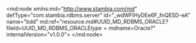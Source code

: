 <?xml version="1.0" encoding="UTF-8"?>
<md:node xmlns:md="http://www.stambia.com/md" defType="com.stambia.rdbms.server" id="_wdWFIHyDEe6F_fnQESD-eA" name="bdd" md:ref="resource.md#UUID_MD_RDBMS_ORACLE?fileId=UUID_MD_RDBMS_ORACLE$type=md$name=Oracle?" internalVersion="v1.0.0">
  <attribute defType="com.stambia.rdbms.server.module" id="_wd9wMHyDEe6F_fnQESD-eA" value="Oracle"/>
  <attribute defType="com.stambia.rdbms.server.user" id="_-y6xoHyFEe6F_fnQESD-eA" value="CSG1_ORA4"/>
  <attribute defType="com.stambia.rdbms.server.driver" id="_-y6xoXyFEe6F_fnQESD-eA" value="oracle.jdbc.OracleDriver"/>
  <attribute defType="com.stambia.rdbms.server.designerAutoCommit" id="_-y6xonyFEe6F_fnQESD-eA" value="true"/>
  <attribute defType="com.stambia.rdbms.server.password" id="_-y6xo3yFEe6F_fnQESD-eA" value="E887CA1CF8D875D88B286A9B0DB0D6F1"/>
  <attribute defType="com.stambia.rdbms.server.url" id="_-y6xpHyFEe6F_fnQESD-eA" value="jdbc:oracle:thin:@//195.83.93.26:1521/SIAD_PDB2"/>
  <node defType="com.stambia.rdbms.schema" id="_Amy08HyEEe6F_fnQESD-eA" name="CSG1_ORA4">
    <attribute defType="com.stambia.rdbms.schema.name" id="_AnCskHyEEe6F_fnQESD-eA" value="CSG1_ORA4"/>
    <attribute defType="com.stambia.rdbms.schema.rejectMask" id="_AnDToHyEEe6F_fnQESD-eA" value="R_[targetName]"/>
    <attribute defType="com.stambia.rdbms.schema.loadMask" id="_AnD6sHyEEe6F_fnQESD-eA" value="L[number]_[targetName]"/>
    <attribute defType="com.stambia.rdbms.schema.integrationMask" id="_AnD6sXyEEe6F_fnQESD-eA" value="I_[targetName]"/>
    <node defType="com.stambia.rdbms.datastore" id="__8g28XyFEe6F_fnQESD-eA" name="SAS_COMPTE">
      <attribute defType="com.stambia.rdbms.datastore.name" id="__8g28nyFEe6F_fnQESD-eA" value="SAS_COMPTE"/>
      <attribute defType="com.stambia.rdbms.datastore.type" id="__8g283yFEe6F_fnQESD-eA" value="TABLE"/>
      <node defType="com.stambia.rdbms.column" id="_ABNJsHyGEe6F_fnQESD-eA" name="CLE_COMPTE" position="1">
        <attribute defType="com.stambia.rdbms.column.name" id="_ABNJsXyGEe6F_fnQESD-eA" value="CLE_COMPTE"/>
        <attribute defType="com.stambia.rdbms.column.nullable" id="_ABNJsnyGEe6F_fnQESD-eA" value="1"/>
        <attribute defType="com.stambia.rdbms.column.charByte" id="_ABNJs3yGEe6F_fnQESD-eA" value="BYTE"/>
        <attribute defType="com.stambia.rdbms.column.type" id="_ABNJtHyGEe6F_fnQESD-eA" value="VARCHAR2"/>
        <attribute defType="com.stambia.rdbms.column.size" id="_ABNJtXyGEe6F_fnQESD-eA" value="45"/>
      </node>
      <node defType="com.stambia.rdbms.column" id="_ABNwwHyGEe6F_fnQESD-eA" name="ACTION" position="2">
        <attribute defType="com.stambia.rdbms.column.name" id="_ABNwwXyGEe6F_fnQESD-eA" value="ACTION"/>
        <attribute defType="com.stambia.rdbms.column.nullable" id="_ABNwwnyGEe6F_fnQESD-eA" value="1"/>
        <attribute defType="com.stambia.rdbms.column.charByte" id="_ABNww3yGEe6F_fnQESD-eA" value="BYTE"/>
        <attribute defType="com.stambia.rdbms.column.type" id="_ABNwxHyGEe6F_fnQESD-eA" value="VARCHAR2"/>
        <attribute defType="com.stambia.rdbms.column.size" id="_ABNwxXyGEe6F_fnQESD-eA" value="1"/>
      </node>
      <node defType="com.stambia.rdbms.column" id="_ABNwxnyGEe6F_fnQESD-eA" name="STATUS" position="3">
        <attribute defType="com.stambia.rdbms.column.name" id="_ABNwx3yGEe6F_fnQESD-eA" value="STATUS"/>
        <attribute defType="com.stambia.rdbms.column.nullable" id="_ABNwyHyGEe6F_fnQESD-eA" value="1"/>
        <attribute defType="com.stambia.rdbms.column.digits" id="_ABNwyXyGEe6F_fnQESD-eA" value="0"/>
        <attribute defType="com.stambia.rdbms.column.charByte" id="_ABNwynyGEe6F_fnQESD-eA" value="BYTE"/>
        <attribute defType="com.stambia.rdbms.column.type" id="_ABNwy3yGEe6F_fnQESD-eA" value="VARCHAR2"/>
        <attribute defType="com.stambia.rdbms.column.size" id="_ABNwzHyGEe6F_fnQESD-eA" value="255"/>
      </node>
      <node defType="com.stambia.rdbms.column" id="_ABOX0HyGEe6F_fnQESD-eA" name="TYPE" position="4">
        <attribute defType="com.stambia.rdbms.column.name" id="_ABOX0XyGEe6F_fnQESD-eA" value="TYPE"/>
        <attribute defType="com.stambia.rdbms.column.nullable" id="_ABOX0nyGEe6F_fnQESD-eA" value="1"/>
        <attribute defType="com.stambia.rdbms.column.digits" id="_ABOX03yGEe6F_fnQESD-eA" value="0"/>
        <attribute defType="com.stambia.rdbms.column.charByte" id="_ABOX1HyGEe6F_fnQESD-eA" value="BYTE"/>
        <attribute defType="com.stambia.rdbms.column.type" id="_ABOX1XyGEe6F_fnQESD-eA" value="VARCHAR2"/>
        <attribute defType="com.stambia.rdbms.column.size" id="_ABOX1nyGEe6F_fnQESD-eA" value="255"/>
      </node>
      <node defType="com.stambia.rdbms.column" id="_ABOX13yGEe6F_fnQESD-eA" name="CABINET" position="5">
        <attribute defType="com.stambia.rdbms.column.name" id="_ABOX2HyGEe6F_fnQESD-eA" value="CABINET"/>
        <attribute defType="com.stambia.rdbms.column.nullable" id="_ABOX2XyGEe6F_fnQESD-eA" value="1"/>
        <attribute defType="com.stambia.rdbms.column.charByte" id="_ABOX2nyGEe6F_fnQESD-eA" value="BYTE"/>
        <attribute defType="com.stambia.rdbms.column.type" id="_ABOX23yGEe6F_fnQESD-eA" value="VARCHAR2"/>
        <attribute defType="com.stambia.rdbms.column.size" id="_ABOX3HyGEe6F_fnQESD-eA" value="255"/>
      </node>
      <node defType="com.stambia.rdbms.column" id="_ABOX3XyGEe6F_fnQESD-eA" name="DATE_CREATION" position="6">
        <attribute defType="com.stambia.rdbms.column.name" id="_ABOX3nyGEe6F_fnQESD-eA" value="DATE_CREATION"/>
        <attribute defType="com.stambia.rdbms.column.nullable" id="_ABOX33yGEe6F_fnQESD-eA" value="1"/>
        <attribute defType="com.stambia.rdbms.column.digits" id="_ABOX4HyGEe6F_fnQESD-eA" value="6"/>
        <attribute defType="com.stambia.rdbms.column.charByte" id="_ABO-4HyGEe6F_fnQESD-eA" value="BYTE"/>
        <attribute defType="com.stambia.rdbms.column.type" id="_ABO-4XyGEe6F_fnQESD-eA" value="TIMESTAMP"/>
        <attribute defType="com.stambia.rdbms.column.size" id="_ABO-4nyGEe6F_fnQESD-eA" value="11"/>
      </node>
      <node defType="com.stambia.rdbms.column" id="_ABO-43yGEe6F_fnQESD-eA" name="ID_SOURCE" position="7">
        <attribute defType="com.stambia.rdbms.column.name" id="_ABO-5HyGEe6F_fnQESD-eA" value="ID_SOURCE"/>
        <attribute defType="com.stambia.rdbms.column.nullable" id="_ABO-5XyGEe6F_fnQESD-eA" value="1"/>
        <attribute defType="com.stambia.rdbms.column.digits" id="_ABO-5nyGEe6F_fnQESD-eA" value="0"/>
        <attribute defType="com.stambia.rdbms.column.charByte" id="_ABO-53yGEe6F_fnQESD-eA" value="BYTE"/>
        <attribute defType="com.stambia.rdbms.column.type" id="_ABO-6HyGEe6F_fnQESD-eA" value="NUMBER"/>
        <attribute defType="com.stambia.rdbms.column.size" id="_ABO-6XyGEe6F_fnQESD-eA" value="3"/>
      </node>
    </node>
    <node defType="com.stambia.rdbms.datastore" id="_AN0CUXyGEe6F_fnQESD-eA" name="SAS_EMAIL">
      <attribute defType="com.stambia.rdbms.datastore.name" id="_AN0CUnyGEe6F_fnQESD-eA" value="SAS_EMAIL"/>
      <attribute defType="com.stambia.rdbms.datastore.type" id="_AN0CU3yGEe6F_fnQESD-eA" value="TABLE"/>
      <node defType="com.stambia.rdbms.column" id="_AS26YHyGEe6F_fnQESD-eA" name="CLE_CLIENT" position="1">
        <attribute defType="com.stambia.rdbms.column.name" id="_AS3hcHyGEe6F_fnQESD-eA" value="CLE_CLIENT"/>
        <attribute defType="com.stambia.rdbms.column.nullable" id="_AS3hcXyGEe6F_fnQESD-eA" value="1"/>
        <attribute defType="com.stambia.rdbms.column.charByte" id="_AS3hcnyGEe6F_fnQESD-eA" value="BYTE"/>
        <attribute defType="com.stambia.rdbms.column.type" id="_AS3hc3yGEe6F_fnQESD-eA" value="VARCHAR2"/>
        <attribute defType="com.stambia.rdbms.column.size" id="_AS3hdHyGEe6F_fnQESD-eA" value="45"/>
      </node>
      <node defType="com.stambia.rdbms.column" id="_AS3hdXyGEe6F_fnQESD-eA" name="ACTION" position="2">
        <attribute defType="com.stambia.rdbms.column.name" id="_AS3hdnyGEe6F_fnQESD-eA" value="ACTION"/>
        <attribute defType="com.stambia.rdbms.column.nullable" id="_AS3hd3yGEe6F_fnQESD-eA" value="1"/>
        <attribute defType="com.stambia.rdbms.column.charByte" id="_AS3heHyGEe6F_fnQESD-eA" value="BYTE"/>
        <attribute defType="com.stambia.rdbms.column.type" id="_AS3heXyGEe6F_fnQESD-eA" value="VARCHAR2"/>
        <attribute defType="com.stambia.rdbms.column.size" id="_AS3henyGEe6F_fnQESD-eA" value="1"/>
      </node>
      <node defType="com.stambia.rdbms.column" id="_AS4IgHyGEe6F_fnQESD-eA" name="EMAIL" position="3">
        <attribute defType="com.stambia.rdbms.column.name" id="_AS4IgXyGEe6F_fnQESD-eA" value="EMAIL"/>
        <attribute defType="com.stambia.rdbms.column.nullable" id="_AS4IgnyGEe6F_fnQESD-eA" value="1"/>
        <attribute defType="com.stambia.rdbms.column.charByte" id="_AS4Ig3yGEe6F_fnQESD-eA" value="BYTE"/>
        <attribute defType="com.stambia.rdbms.column.type" id="_AS4IhHyGEe6F_fnQESD-eA" value="VARCHAR2"/>
        <attribute defType="com.stambia.rdbms.column.size" id="_AS4IhXyGEe6F_fnQESD-eA" value="255"/>
      </node>
      <node defType="com.stambia.rdbms.column" id="_AS4IhnyGEe6F_fnQESD-eA" name="STATUS" position="4">
        <attribute defType="com.stambia.rdbms.column.name" id="_AS4Ih3yGEe6F_fnQESD-eA" value="STATUS"/>
        <attribute defType="com.stambia.rdbms.column.nullable" id="_AS4IiHyGEe6F_fnQESD-eA" value="1"/>
        <attribute defType="com.stambia.rdbms.column.digits" id="_AS4IiXyGEe6F_fnQESD-eA" value="0"/>
        <attribute defType="com.stambia.rdbms.column.charByte" id="_AS4IinyGEe6F_fnQESD-eA" value="BYTE"/>
        <attribute defType="com.stambia.rdbms.column.type" id="_AS4Ii3yGEe6F_fnQESD-eA" value="VARCHAR2"/>
        <attribute defType="com.stambia.rdbms.column.size" id="_AS4IjHyGEe6F_fnQESD-eA" value="255"/>
      </node>
      <node defType="com.stambia.rdbms.column" id="_AS4IjXyGEe6F_fnQESD-eA" name="DATE_CREATION" position="5">
        <attribute defType="com.stambia.rdbms.column.name" id="_AS4IjnyGEe6F_fnQESD-eA" value="DATE_CREATION"/>
        <attribute defType="com.stambia.rdbms.column.nullable" id="_AS4Ij3yGEe6F_fnQESD-eA" value="1"/>
        <attribute defType="com.stambia.rdbms.column.digits" id="_AS4IkHyGEe6F_fnQESD-eA" value="6"/>
        <attribute defType="com.stambia.rdbms.column.charByte" id="_AS4IkXyGEe6F_fnQESD-eA" value="BYTE"/>
        <attribute defType="com.stambia.rdbms.column.type" id="_AS4IknyGEe6F_fnQESD-eA" value="TIMESTAMP"/>
        <attribute defType="com.stambia.rdbms.column.size" id="_AS4Ik3yGEe6F_fnQESD-eA" value="11"/>
      </node>
      <node defType="com.stambia.rdbms.column" id="_AS4vkHyGEe6F_fnQESD-eA" name="ID_SOURCE" position="6">
        <attribute defType="com.stambia.rdbms.column.name" id="_AS4vkXyGEe6F_fnQESD-eA" value="ID_SOURCE"/>
        <attribute defType="com.stambia.rdbms.column.nullable" id="_AS4vknyGEe6F_fnQESD-eA" value="1"/>
        <attribute defType="com.stambia.rdbms.column.digits" id="_AS4vk3yGEe6F_fnQESD-eA" value="0"/>
        <attribute defType="com.stambia.rdbms.column.charByte" id="_AS4vlHyGEe6F_fnQESD-eA" value="BYTE"/>
        <attribute defType="com.stambia.rdbms.column.type" id="_AS4vlXyGEe6F_fnQESD-eA" value="NUMBER"/>
        <attribute defType="com.stambia.rdbms.column.size" id="_AS4vlnyGEe6F_fnQESD-eA" value="3"/>
      </node>
    </node>
    <node defType="com.stambia.rdbms.datastore" id="__1qBAXyFEe6F_fnQESD-eA" name="SAS_CLIENT">
      <attribute defType="com.stambia.rdbms.datastore.name" id="__1qBAnyFEe6F_fnQESD-eA" value="SAS_CLIENT"/>
      <attribute defType="com.stambia.rdbms.datastore.type" id="__1qoEHyFEe6F_fnQESD-eA" value="TABLE"/>
      <node defType="com.stambia.rdbms.column" id="__7m4AHyFEe6F_fnQESD-eA" name="CLE_CLIENT" position="1">
        <attribute defType="com.stambia.rdbms.column.name" id="__7m4AXyFEe6F_fnQESD-eA" value="CLE_CLIENT"/>
        <attribute defType="com.stambia.rdbms.column.nullable" id="__7m4AnyFEe6F_fnQESD-eA" value="1"/>
        <attribute defType="com.stambia.rdbms.column.charByte" id="__7m4A3yFEe6F_fnQESD-eA" value="BYTE"/>
        <attribute defType="com.stambia.rdbms.column.type" id="__7m4BHyFEe6F_fnQESD-eA" value="VARCHAR2"/>
        <attribute defType="com.stambia.rdbms.column.size" id="__7m4BXyFEe6F_fnQESD-eA" value="45"/>
      </node>
      <node defType="com.stambia.rdbms.column" id="__7nfEHyFEe6F_fnQESD-eA" name="CLE_COMPTE" position="2">
        <attribute defType="com.stambia.rdbms.column.name" id="__7nfEXyFEe6F_fnQESD-eA" value="CLE_COMPTE"/>
        <attribute defType="com.stambia.rdbms.column.nullable" id="__7nfEnyFEe6F_fnQESD-eA" value="1"/>
        <attribute defType="com.stambia.rdbms.column.charByte" id="__7nfE3yFEe6F_fnQESD-eA" value="BYTE"/>
        <attribute defType="com.stambia.rdbms.column.type" id="__7nfFHyFEe6F_fnQESD-eA" value="VARCHAR2"/>
        <attribute defType="com.stambia.rdbms.column.size" id="__7nfFXyFEe6F_fnQESD-eA" value="45"/>
      </node>
      <node defType="com.stambia.rdbms.column" id="__7nfFnyFEe6F_fnQESD-eA" name="STATUS" position="3">
        <attribute defType="com.stambia.rdbms.column.name" id="__7nfF3yFEe6F_fnQESD-eA" value="STATUS"/>
        <attribute defType="com.stambia.rdbms.column.nullable" id="__7nfGHyFEe6F_fnQESD-eA" value="1"/>
        <attribute defType="com.stambia.rdbms.column.digits" id="__7nfGXyFEe6F_fnQESD-eA" value="0"/>
        <attribute defType="com.stambia.rdbms.column.charByte" id="__7nfGnyFEe6F_fnQESD-eA" value="BYTE"/>
        <attribute defType="com.stambia.rdbms.column.type" id="__7nfG3yFEe6F_fnQESD-eA" value="VARCHAR2"/>
        <attribute defType="com.stambia.rdbms.column.size" id="__7nfHHyFEe6F_fnQESD-eA" value="255"/>
      </node>
      <node defType="com.stambia.rdbms.column" id="__7oGIHyFEe6F_fnQESD-eA" name="TYPE" position="4">
        <attribute defType="com.stambia.rdbms.column.name" id="__7oGIXyFEe6F_fnQESD-eA" value="TYPE"/>
        <attribute defType="com.stambia.rdbms.column.nullable" id="__7oGInyFEe6F_fnQESD-eA" value="1"/>
        <attribute defType="com.stambia.rdbms.column.digits" id="__7oGI3yFEe6F_fnQESD-eA" value="0"/>
        <attribute defType="com.stambia.rdbms.column.charByte" id="__7oGJHyFEe6F_fnQESD-eA" value="BYTE"/>
        <attribute defType="com.stambia.rdbms.column.type" id="__7oGJXyFEe6F_fnQESD-eA" value="VARCHAR2"/>
        <attribute defType="com.stambia.rdbms.column.size" id="__7oGJnyFEe6F_fnQESD-eA" value="255"/>
      </node>
      <node defType="com.stambia.rdbms.column" id="__7oGJ3yFEe6F_fnQESD-eA" name="CIVILITE" position="5">
        <attribute defType="com.stambia.rdbms.column.name" id="__7oGKHyFEe6F_fnQESD-eA" value="CIVILITE"/>
        <attribute defType="com.stambia.rdbms.column.nullable" id="__7oGKXyFEe6F_fnQESD-eA" value="1"/>
        <attribute defType="com.stambia.rdbms.column.digits" id="__7oGKnyFEe6F_fnQESD-eA" value="0"/>
        <attribute defType="com.stambia.rdbms.column.charByte" id="__7oGK3yFEe6F_fnQESD-eA" value="BYTE"/>
        <attribute defType="com.stambia.rdbms.column.type" id="__7oGLHyFEe6F_fnQESD-eA" value="VARCHAR2"/>
        <attribute defType="com.stambia.rdbms.column.size" id="__7oGLXyFEe6F_fnQESD-eA" value="255"/>
      </node>
      <node defType="com.stambia.rdbms.column" id="__7oGLnyFEe6F_fnQESD-eA" name="PRENOM" position="6">
        <attribute defType="com.stambia.rdbms.column.name" id="__7oGL3yFEe6F_fnQESD-eA" value="PRENOM"/>
        <attribute defType="com.stambia.rdbms.column.nullable" id="__7oGMHyFEe6F_fnQESD-eA" value="1"/>
        <attribute defType="com.stambia.rdbms.column.charByte" id="__7oGMXyFEe6F_fnQESD-eA" value="BYTE"/>
        <attribute defType="com.stambia.rdbms.column.type" id="__7oGMnyFEe6F_fnQESD-eA" value="VARCHAR2"/>
        <attribute defType="com.stambia.rdbms.column.size" id="__7oGM3yFEe6F_fnQESD-eA" value="255"/>
      </node>
      <node defType="com.stambia.rdbms.column" id="__7otMHyFEe6F_fnQESD-eA" name="NOM" position="7">
        <attribute defType="com.stambia.rdbms.column.name" id="__7otMXyFEe6F_fnQESD-eA" value="NOM"/>
        <attribute defType="com.stambia.rdbms.column.nullable" id="__7otMnyFEe6F_fnQESD-eA" value="1"/>
        <attribute defType="com.stambia.rdbms.column.charByte" id="__7otM3yFEe6F_fnQESD-eA" value="BYTE"/>
        <attribute defType="com.stambia.rdbms.column.type" id="__7otNHyFEe6F_fnQESD-eA" value="VARCHAR2"/>
        <attribute defType="com.stambia.rdbms.column.size" id="__7otNXyFEe6F_fnQESD-eA" value="255"/>
      </node>
      <node defType="com.stambia.rdbms.column" id="__7otNnyFEe6F_fnQESD-eA" name="DATE_ANNIVERSAIRE" position="8">
        <attribute defType="com.stambia.rdbms.column.name" id="__7otN3yFEe6F_fnQESD-eA" value="DATE_ANNIVERSAIRE"/>
        <attribute defType="com.stambia.rdbms.column.nullable" id="__7otOHyFEe6F_fnQESD-eA" value="1"/>
        <attribute defType="com.stambia.rdbms.column.charByte" id="__7otOXyFEe6F_fnQESD-eA" value="BYTE"/>
        <attribute defType="com.stambia.rdbms.column.type" id="__7otOnyFEe6F_fnQESD-eA" value="DATE"/>
        <attribute defType="com.stambia.rdbms.column.size" id="__7otO3yFEe6F_fnQESD-eA" value="7"/>
      </node>
      <node defType="com.stambia.rdbms.column" id="__7pUQHyFEe6F_fnQESD-eA" name="SEXE" position="9">
        <attribute defType="com.stambia.rdbms.column.name" id="__7pUQXyFEe6F_fnQESD-eA" value="SEXE"/>
        <attribute defType="com.stambia.rdbms.column.nullable" id="__7pUQnyFEe6F_fnQESD-eA" value="1"/>
        <attribute defType="com.stambia.rdbms.column.digits" id="__7pUQ3yFEe6F_fnQESD-eA" value="0"/>
        <attribute defType="com.stambia.rdbms.column.charByte" id="__7pURHyFEe6F_fnQESD-eA" value="BYTE"/>
        <attribute defType="com.stambia.rdbms.column.type" id="__7pURXyFEe6F_fnQESD-eA" value="VARCHAR2"/>
        <attribute defType="com.stambia.rdbms.column.size" id="__7pURnyFEe6F_fnQESD-eA" value="255"/>
      </node>
      <node defType="com.stambia.rdbms.column" id="__7pUR3yFEe6F_fnQESD-eA" name="MUTUELLE" position="10">
        <attribute defType="com.stambia.rdbms.column.name" id="__7pUSHyFEe6F_fnQESD-eA" value="MUTUELLE"/>
        <attribute defType="com.stambia.rdbms.column.nullable" id="__7pUSXyFEe6F_fnQESD-eA" value="1"/>
        <attribute defType="com.stambia.rdbms.column.digits" id="__7pUSnyFEe6F_fnQESD-eA" value="0"/>
        <attribute defType="com.stambia.rdbms.column.charByte" id="__7pUS3yFEe6F_fnQESD-eA" value="BYTE"/>
        <attribute defType="com.stambia.rdbms.column.type" id="__7pUTHyFEe6F_fnQESD-eA" value="VARCHAR2"/>
        <attribute defType="com.stambia.rdbms.column.size" id="__7pUTXyFEe6F_fnQESD-eA" value="255"/>
      </node>
      <node defType="com.stambia.rdbms.column" id="__7pUTnyFEe6F_fnQESD-eA" name="DATE_CREATION" position="11">
        <attribute defType="com.stambia.rdbms.column.name" id="__7pUT3yFEe6F_fnQESD-eA" value="DATE_CREATION"/>
        <attribute defType="com.stambia.rdbms.column.nullable" id="__7pUUHyFEe6F_fnQESD-eA" value="1"/>
        <attribute defType="com.stambia.rdbms.column.digits" id="__7pUUXyFEe6F_fnQESD-eA" value="6"/>
        <attribute defType="com.stambia.rdbms.column.charByte" id="__7pUUnyFEe6F_fnQESD-eA" value="BYTE"/>
        <attribute defType="com.stambia.rdbms.column.type" id="__7pUU3yFEe6F_fnQESD-eA" value="TIMESTAMP"/>
        <attribute defType="com.stambia.rdbms.column.size" id="__7pUVHyFEe6F_fnQESD-eA" value="11"/>
      </node>
      <node defType="com.stambia.rdbms.column" id="__7p7UHyFEe6F_fnQESD-eA" name="ID_SOURCE" position="12">
        <attribute defType="com.stambia.rdbms.column.name" id="__7p7UXyFEe6F_fnQESD-eA" value="ID_SOURCE"/>
        <attribute defType="com.stambia.rdbms.column.nullable" id="__7p7UnyFEe6F_fnQESD-eA" value="1"/>
        <attribute defType="com.stambia.rdbms.column.digits" id="__7p7U3yFEe6F_fnQESD-eA" value="0"/>
        <attribute defType="com.stambia.rdbms.column.charByte" id="__7p7VHyFEe6F_fnQESD-eA" value="BYTE"/>
        <attribute defType="com.stambia.rdbms.column.type" id="__7p7VXyFEe6F_fnQESD-eA" value="NUMBER"/>
        <attribute defType="com.stambia.rdbms.column.size" id="__7p7VnyFEe6F_fnQESD-eA" value="3"/>
      </node>
    </node>
    <node defType="com.stambia.rdbms.datastore" id="_AHAPsXyGEe6F_fnQESD-eA" name="SAS_ADRESSE">
      <attribute defType="com.stambia.rdbms.datastore.name" id="_AHA2wHyGEe6F_fnQESD-eA" value="SAS_ADRESSE"/>
      <attribute defType="com.stambia.rdbms.datastore.type" id="_AHA2wXyGEe6F_fnQESD-eA" value="TABLE"/>
      <node defType="com.stambia.rdbms.column" id="_ANTE8HyGEe6F_fnQESD-eA" name="CLE_CLIENT" position="1">
        <attribute defType="com.stambia.rdbms.column.name" id="_ANTE8XyGEe6F_fnQESD-eA" value="CLE_CLIENT"/>
        <attribute defType="com.stambia.rdbms.column.nullable" id="_ANTE8nyGEe6F_fnQESD-eA" value="1"/>
        <attribute defType="com.stambia.rdbms.column.charByte" id="_ANTE83yGEe6F_fnQESD-eA" value="BYTE"/>
        <attribute defType="com.stambia.rdbms.column.type" id="_ANTE9HyGEe6F_fnQESD-eA" value="VARCHAR2"/>
        <attribute defType="com.stambia.rdbms.column.size" id="_ANTE9XyGEe6F_fnQESD-eA" value="45"/>
      </node>
      <node defType="com.stambia.rdbms.column" id="_ANTsAHyGEe6F_fnQESD-eA" name="ACTION" position="2">
        <attribute defType="com.stambia.rdbms.column.name" id="_ANTsAXyGEe6F_fnQESD-eA" value="ACTION"/>
        <attribute defType="com.stambia.rdbms.column.nullable" id="_ANTsAnyGEe6F_fnQESD-eA" value="1"/>
        <attribute defType="com.stambia.rdbms.column.charByte" id="_ANTsA3yGEe6F_fnQESD-eA" value="BYTE"/>
        <attribute defType="com.stambia.rdbms.column.type" id="_ANTsBHyGEe6F_fnQESD-eA" value="VARCHAR2"/>
        <attribute defType="com.stambia.rdbms.column.size" id="_ANTsBXyGEe6F_fnQESD-eA" value="1"/>
      </node>
      <node defType="com.stambia.rdbms.column" id="_ANUTEHyGEe6F_fnQESD-eA" name="STATUS" position="3">
        <attribute defType="com.stambia.rdbms.column.name" id="_ANUTEXyGEe6F_fnQESD-eA" value="STATUS"/>
        <attribute defType="com.stambia.rdbms.column.nullable" id="_ANUTEnyGEe6F_fnQESD-eA" value="1"/>
        <attribute defType="com.stambia.rdbms.column.digits" id="_ANUTE3yGEe6F_fnQESD-eA" value="0"/>
        <attribute defType="com.stambia.rdbms.column.charByte" id="_ANUTFHyGEe6F_fnQESD-eA" value="BYTE"/>
        <attribute defType="com.stambia.rdbms.column.type" id="_ANU6IHyGEe6F_fnQESD-eA" value="VARCHAR2"/>
        <attribute defType="com.stambia.rdbms.column.size" id="_ANU6IXyGEe6F_fnQESD-eA" value="255"/>
      </node>
      <node defType="com.stambia.rdbms.column" id="_ANU6InyGEe6F_fnQESD-eA" name="LIGNE_1" position="4">
        <attribute defType="com.stambia.rdbms.column.name" id="_ANU6I3yGEe6F_fnQESD-eA" value="LIGNE_1"/>
        <attribute defType="com.stambia.rdbms.column.nullable" id="_ANU6JHyGEe6F_fnQESD-eA" value="1"/>
        <attribute defType="com.stambia.rdbms.column.charByte" id="_ANU6JXyGEe6F_fnQESD-eA" value="BYTE"/>
        <attribute defType="com.stambia.rdbms.column.type" id="_ANU6JnyGEe6F_fnQESD-eA" value="VARCHAR2"/>
        <attribute defType="com.stambia.rdbms.column.size" id="_ANU6J3yGEe6F_fnQESD-eA" value="255"/>
      </node>
      <node defType="com.stambia.rdbms.column" id="_ANWIQHyGEe6F_fnQESD-eA" name="LIGNE_2" position="5">
        <attribute defType="com.stambia.rdbms.column.name" id="_ANWIQXyGEe6F_fnQESD-eA" value="LIGNE_2"/>
        <attribute defType="com.stambia.rdbms.column.nullable" id="_ANWIQnyGEe6F_fnQESD-eA" value="1"/>
        <attribute defType="com.stambia.rdbms.column.charByte" id="_ANWIQ3yGEe6F_fnQESD-eA" value="BYTE"/>
        <attribute defType="com.stambia.rdbms.column.type" id="_ANWIRHyGEe6F_fnQESD-eA" value="VARCHAR2"/>
        <attribute defType="com.stambia.rdbms.column.size" id="_ANWIRXyGEe6F_fnQESD-eA" value="255"/>
      </node>
      <node defType="com.stambia.rdbms.column" id="_ANWIRnyGEe6F_fnQESD-eA" name="LIGNE_3" position="6">
        <attribute defType="com.stambia.rdbms.column.name" id="_ANWIR3yGEe6F_fnQESD-eA" value="LIGNE_3"/>
        <attribute defType="com.stambia.rdbms.column.nullable" id="_ANWISHyGEe6F_fnQESD-eA" value="1"/>
        <attribute defType="com.stambia.rdbms.column.charByte" id="_ANWISXyGEe6F_fnQESD-eA" value="BYTE"/>
        <attribute defType="com.stambia.rdbms.column.type" id="_ANWISnyGEe6F_fnQESD-eA" value="VARCHAR2"/>
        <attribute defType="com.stambia.rdbms.column.size" id="_ANWIS3yGEe6F_fnQESD-eA" value="255"/>
      </node>
      <node defType="com.stambia.rdbms.column" id="_ANWvUHyGEe6F_fnQESD-eA" name="LIGNE_4" position="7">
        <attribute defType="com.stambia.rdbms.column.name" id="_ANWvUXyGEe6F_fnQESD-eA" value="LIGNE_4"/>
        <attribute defType="com.stambia.rdbms.column.nullable" id="_ANWvUnyGEe6F_fnQESD-eA" value="1"/>
        <attribute defType="com.stambia.rdbms.column.charByte" id="_ANWvU3yGEe6F_fnQESD-eA" value="BYTE"/>
        <attribute defType="com.stambia.rdbms.column.type" id="_ANWvVHyGEe6F_fnQESD-eA" value="VARCHAR2"/>
        <attribute defType="com.stambia.rdbms.column.size" id="_ANWvVXyGEe6F_fnQESD-eA" value="255"/>
      </node>
      <node defType="com.stambia.rdbms.column" id="_ANWvVnyGEe6F_fnQESD-eA" name="LIGNE_5" position="8">
        <attribute defType="com.stambia.rdbms.column.name" id="_ANXWYHyGEe6F_fnQESD-eA" value="LIGNE_5"/>
        <attribute defType="com.stambia.rdbms.column.nullable" id="_ANXWYXyGEe6F_fnQESD-eA" value="1"/>
        <attribute defType="com.stambia.rdbms.column.charByte" id="_ANXWYnyGEe6F_fnQESD-eA" value="BYTE"/>
        <attribute defType="com.stambia.rdbms.column.type" id="_ANXWY3yGEe6F_fnQESD-eA" value="VARCHAR2"/>
        <attribute defType="com.stambia.rdbms.column.size" id="_ANXWZHyGEe6F_fnQESD-eA" value="255"/>
      </node>
      <node defType="com.stambia.rdbms.column" id="_ANXWZXyGEe6F_fnQESD-eA" name="VILLE" position="9">
        <attribute defType="com.stambia.rdbms.column.name" id="_ANXWZnyGEe6F_fnQESD-eA" value="VILLE"/>
        <attribute defType="com.stambia.rdbms.column.nullable" id="_ANXWZ3yGEe6F_fnQESD-eA" value="1"/>
        <attribute defType="com.stambia.rdbms.column.charByte" id="_ANXWaHyGEe6F_fnQESD-eA" value="BYTE"/>
        <attribute defType="com.stambia.rdbms.column.type" id="_ANXWaXyGEe6F_fnQESD-eA" value="VARCHAR2"/>
        <attribute defType="com.stambia.rdbms.column.size" id="_ANXWanyGEe6F_fnQESD-eA" value="50"/>
      </node>
      <node defType="com.stambia.rdbms.column" id="_ANXWa3yGEe6F_fnQESD-eA" name="CODE_POSTAL" position="10">
        <attribute defType="com.stambia.rdbms.column.name" id="_ANXWbHyGEe6F_fnQESD-eA" value="CODE_POSTAL"/>
        <attribute defType="com.stambia.rdbms.column.nullable" id="_ANXWbXyGEe6F_fnQESD-eA" value="1"/>
        <attribute defType="com.stambia.rdbms.column.charByte" id="_ANX9cHyGEe6F_fnQESD-eA" value="BYTE"/>
        <attribute defType="com.stambia.rdbms.column.type" id="_ANX9cXyGEe6F_fnQESD-eA" value="VARCHAR2"/>
        <attribute defType="com.stambia.rdbms.column.size" id="_ANX9cnyGEe6F_fnQESD-eA" value="10"/>
      </node>
      <node defType="com.stambia.rdbms.column" id="_ANX9c3yGEe6F_fnQESD-eA" name="PAYS" position="11">
        <attribute defType="com.stambia.rdbms.column.name" id="_ANX9dHyGEe6F_fnQESD-eA" value="PAYS"/>
        <attribute defType="com.stambia.rdbms.column.nullable" id="_ANX9dXyGEe6F_fnQESD-eA" value="1"/>
        <attribute defType="com.stambia.rdbms.column.digits" id="_ANX9dnyGEe6F_fnQESD-eA" value="0"/>
        <attribute defType="com.stambia.rdbms.column.charByte" id="_ANX9d3yGEe6F_fnQESD-eA" value="BYTE"/>
        <attribute defType="com.stambia.rdbms.column.type" id="_ANX9eHyGEe6F_fnQESD-eA" value="VARCHAR2"/>
        <attribute defType="com.stambia.rdbms.column.size" id="_ANX9eXyGEe6F_fnQESD-eA" value="255"/>
      </node>
      <node defType="com.stambia.rdbms.column" id="_ANYkgHyGEe6F_fnQESD-eA" name="QUALITE" position="12">
        <attribute defType="com.stambia.rdbms.column.name" id="_ANYkgXyGEe6F_fnQESD-eA" value="QUALITE"/>
        <attribute defType="com.stambia.rdbms.column.nullable" id="_ANYkgnyGEe6F_fnQESD-eA" value="1"/>
        <attribute defType="com.stambia.rdbms.column.digits" id="_ANYkg3yGEe6F_fnQESD-eA" value="0"/>
        <attribute defType="com.stambia.rdbms.column.charByte" id="_ANYkhHyGEe6F_fnQESD-eA" value="BYTE"/>
        <attribute defType="com.stambia.rdbms.column.type" id="_ANYkhXyGEe6F_fnQESD-eA" value="VARCHAR2"/>
        <attribute defType="com.stambia.rdbms.column.size" id="_ANYkhnyGEe6F_fnQESD-eA" value="255"/>
      </node>
      <node defType="com.stambia.rdbms.column" id="_ANYkh3yGEe6F_fnQESD-eA" name="DATE_CREATION" position="13">
        <attribute defType="com.stambia.rdbms.column.name" id="_ANYkiHyGEe6F_fnQESD-eA" value="DATE_CREATION"/>
        <attribute defType="com.stambia.rdbms.column.nullable" id="_ANYkiXyGEe6F_fnQESD-eA" value="1"/>
        <attribute defType="com.stambia.rdbms.column.digits" id="_ANYkinyGEe6F_fnQESD-eA" value="6"/>
        <attribute defType="com.stambia.rdbms.column.charByte" id="_ANYki3yGEe6F_fnQESD-eA" value="BYTE"/>
        <attribute defType="com.stambia.rdbms.column.type" id="_ANYkjHyGEe6F_fnQESD-eA" value="TIMESTAMP"/>
        <attribute defType="com.stambia.rdbms.column.size" id="_ANYkjXyGEe6F_fnQESD-eA" value="11"/>
      </node>
      <node defType="com.stambia.rdbms.column" id="_ANZLkHyGEe6F_fnQESD-eA" name="ID_SOURCE" position="14">
        <attribute defType="com.stambia.rdbms.column.name" id="_ANZLkXyGEe6F_fnQESD-eA" value="ID_SOURCE"/>
        <attribute defType="com.stambia.rdbms.column.nullable" id="_ANZLknyGEe6F_fnQESD-eA" value="1"/>
        <attribute defType="com.stambia.rdbms.column.digits" id="_ANZLk3yGEe6F_fnQESD-eA" value="0"/>
        <attribute defType="com.stambia.rdbms.column.charByte" id="_ANZLlHyGEe6F_fnQESD-eA" value="BYTE"/>
        <attribute defType="com.stambia.rdbms.column.type" id="_ANZLlXyGEe6F_fnQESD-eA" value="NUMBER"/>
        <attribute defType="com.stambia.rdbms.column.size" id="_ANZLlnyGEe6F_fnQESD-eA" value="3"/>
      </node>
    </node>
    <node defType="com.stambia.rdbms.datastore" id="_ABpOkXyGEe6F_fnQESD-eA" name="SAS_TELEPHONE">
      <attribute defType="com.stambia.rdbms.datastore.name" id="_ABpOknyGEe6F_fnQESD-eA" value="SAS_TELEPHONE"/>
      <attribute defType="com.stambia.rdbms.datastore.type" id="_ABpOk3yGEe6F_fnQESD-eA" value="TABLE"/>
      <node defType="com.stambia.rdbms.column" id="_AGkK0HyGEe6F_fnQESD-eA" name="CLE_CLIENT" position="1">
        <attribute defType="com.stambia.rdbms.column.name" id="_AGkK0XyGEe6F_fnQESD-eA" value="CLE_CLIENT"/>
        <attribute defType="com.stambia.rdbms.column.nullable" id="_AGkK0nyGEe6F_fnQESD-eA" value="1"/>
        <attribute defType="com.stambia.rdbms.column.charByte" id="_AGkK03yGEe6F_fnQESD-eA" value="BYTE"/>
        <attribute defType="com.stambia.rdbms.column.type" id="_AGkK1HyGEe6F_fnQESD-eA" value="VARCHAR2"/>
        <attribute defType="com.stambia.rdbms.column.size" id="_AGkK1XyGEe6F_fnQESD-eA" value="45"/>
      </node>
      <node defType="com.stambia.rdbms.column" id="_AGkx4HyGEe6F_fnQESD-eA" name="ACTION" position="2">
        <attribute defType="com.stambia.rdbms.column.name" id="_AGkx4XyGEe6F_fnQESD-eA" value="ACTION"/>
        <attribute defType="com.stambia.rdbms.column.nullable" id="_AGkx4nyGEe6F_fnQESD-eA" value="1"/>
        <attribute defType="com.stambia.rdbms.column.charByte" id="_AGkx43yGEe6F_fnQESD-eA" value="BYTE"/>
        <attribute defType="com.stambia.rdbms.column.type" id="_AGkx5HyGEe6F_fnQESD-eA" value="VARCHAR2"/>
        <attribute defType="com.stambia.rdbms.column.size" id="_AGkx5XyGEe6F_fnQESD-eA" value="1"/>
      </node>
      <node defType="com.stambia.rdbms.column" id="_AGkx5nyGEe6F_fnQESD-eA" name="PHONE" position="3">
        <attribute defType="com.stambia.rdbms.column.name" id="_AGkx53yGEe6F_fnQESD-eA" value="PHONE"/>
        <attribute defType="com.stambia.rdbms.column.nullable" id="_AGkx6HyGEe6F_fnQESD-eA" value="1"/>
        <attribute defType="com.stambia.rdbms.column.charByte" id="_AGlY8HyGEe6F_fnQESD-eA" value="BYTE"/>
        <attribute defType="com.stambia.rdbms.column.type" id="_AGlY8XyGEe6F_fnQESD-eA" value="VARCHAR2"/>
        <attribute defType="com.stambia.rdbms.column.size" id="_AGlY8nyGEe6F_fnQESD-eA" value="45"/>
      </node>
      <node defType="com.stambia.rdbms.column" id="_AGlY83yGEe6F_fnQESD-eA" name="STATUS" position="4">
        <attribute defType="com.stambia.rdbms.column.name" id="_AGlY9HyGEe6F_fnQESD-eA" value="STATUS"/>
        <attribute defType="com.stambia.rdbms.column.nullable" id="_AGlY9XyGEe6F_fnQESD-eA" value="1"/>
        <attribute defType="com.stambia.rdbms.column.digits" id="_AGlY9nyGEe6F_fnQESD-eA" value="0"/>
        <attribute defType="com.stambia.rdbms.column.charByte" id="_AGlY93yGEe6F_fnQESD-eA" value="BYTE"/>
        <attribute defType="com.stambia.rdbms.column.type" id="_AGlY-HyGEe6F_fnQESD-eA" value="VARCHAR2"/>
        <attribute defType="com.stambia.rdbms.column.size" id="_AGlY-XyGEe6F_fnQESD-eA" value="255"/>
      </node>
      <node defType="com.stambia.rdbms.column" id="_AGlY-nyGEe6F_fnQESD-eA" name="FAVORI" position="5">
        <attribute defType="com.stambia.rdbms.column.name" id="_AGlY-3yGEe6F_fnQESD-eA" value="FAVORI"/>
        <attribute defType="com.stambia.rdbms.column.nullable" id="_AGlY_HyGEe6F_fnQESD-eA" value="1"/>
        <attribute defType="com.stambia.rdbms.column.digits" id="_AGlY_XyGEe6F_fnQESD-eA" value="0"/>
        <attribute defType="com.stambia.rdbms.column.charByte" id="_AGlY_nyGEe6F_fnQESD-eA" value="BYTE"/>
        <attribute defType="com.stambia.rdbms.column.type" id="_AGlY_3yGEe6F_fnQESD-eA" value="VARCHAR2"/>
        <attribute defType="com.stambia.rdbms.column.size" id="_AGlZAHyGEe6F_fnQESD-eA" value="255"/>
      </node>
      <node defType="com.stambia.rdbms.column" id="_AGmAAHyGEe6F_fnQESD-eA" name="TYPE" position="6">
        <attribute defType="com.stambia.rdbms.column.name" id="_AGmAAXyGEe6F_fnQESD-eA" value="TYPE"/>
        <attribute defType="com.stambia.rdbms.column.nullable" id="_AGmAAnyGEe6F_fnQESD-eA" value="1"/>
        <attribute defType="com.stambia.rdbms.column.digits" id="_AGmAA3yGEe6F_fnQESD-eA" value="0"/>
        <attribute defType="com.stambia.rdbms.column.charByte" id="_AGmABHyGEe6F_fnQESD-eA" value="BYTE"/>
        <attribute defType="com.stambia.rdbms.column.type" id="_AGmABXyGEe6F_fnQESD-eA" value="VARCHAR2"/>
        <attribute defType="com.stambia.rdbms.column.size" id="_AGmABnyGEe6F_fnQESD-eA" value="255"/>
      </node>
      <node defType="com.stambia.rdbms.column" id="_AGmAB3yGEe6F_fnQESD-eA" name="DATE_CREATION" position="7">
        <attribute defType="com.stambia.rdbms.column.name" id="_AGmnEHyGEe6F_fnQESD-eA" value="DATE_CREATION"/>
        <attribute defType="com.stambia.rdbms.column.nullable" id="_AGmnEXyGEe6F_fnQESD-eA" value="1"/>
        <attribute defType="com.stambia.rdbms.column.digits" id="_AGmnEnyGEe6F_fnQESD-eA" value="6"/>
        <attribute defType="com.stambia.rdbms.column.charByte" id="_AGmnE3yGEe6F_fnQESD-eA" value="BYTE"/>
        <attribute defType="com.stambia.rdbms.column.type" id="_AGmnFHyGEe6F_fnQESD-eA" value="TIMESTAMP"/>
        <attribute defType="com.stambia.rdbms.column.size" id="_AGmnFXyGEe6F_fnQESD-eA" value="11"/>
      </node>
      <node defType="com.stambia.rdbms.column" id="_AGmnFnyGEe6F_fnQESD-eA" name="ID_SOURCE" position="8">
        <attribute defType="com.stambia.rdbms.column.name" id="_AGmnF3yGEe6F_fnQESD-eA" value="ID_SOURCE"/>
        <attribute defType="com.stambia.rdbms.column.nullable" id="_AGmnGHyGEe6F_fnQESD-eA" value="1"/>
        <attribute defType="com.stambia.rdbms.column.digits" id="_AGmnGXyGEe6F_fnQESD-eA" value="0"/>
        <attribute defType="com.stambia.rdbms.column.charByte" id="_AGmnGnyGEe6F_fnQESD-eA" value="BYTE"/>
        <attribute defType="com.stambia.rdbms.column.type" id="_AGmnG3yGEe6F_fnQESD-eA" value="NUMBER"/>
        <attribute defType="com.stambia.rdbms.column.size" id="_AGmnHHyGEe6F_fnQESD-eA" value="3"/>
      </node>
    </node>
    <node defType="com.stambia.rdbms.datastore" id="_PBAUUH1LEe6F_fnQESD-eA" name="STAGE">
      <attribute defType="com.stambia.rdbms.datastore.name" id="_PBAUUX1LEe6F_fnQESD-eA" value="STAGE"/>
      <attribute defType="com.stambia.rdbms.datastore.type" id="_PBAUUn1LEe6F_fnQESD-eA" value="TABLE"/>
      <node defType="com.stambia.rdbms.column" id="_P9ApkH1LEe6F_fnQESD-eA" name="L7_F1" position="1">
        <attribute defType="com.stambia.rdbms.column.name" id="_P9ApkX1LEe6F_fnQESD-eA" value="L7_F1"/>
        <attribute defType="com.stambia.rdbms.column.nullable" id="_P9Apkn1LEe6F_fnQESD-eA" value="1"/>
        <attribute defType="com.stambia.rdbms.column.charByte" id="_P9Apk31LEe6F_fnQESD-eA" value="CHAR"/>
        <attribute defType="com.stambia.rdbms.column.type" id="_P9AplH1LEe6F_fnQESD-eA" value="VARCHAR2"/>
        <attribute defType="com.stambia.rdbms.column.size" id="_P9AplX1LEe6F_fnQESD-eA" value="12"/>
      </node>
      <node defType="com.stambia.rdbms.column" id="_P9B3sH1LEe6F_fnQESD-eA" name="L8_F2" position="2">
        <attribute defType="com.stambia.rdbms.column.name" id="_P9B3sX1LEe6F_fnQESD-eA" value="L8_F2"/>
        <attribute defType="com.stambia.rdbms.column.nullable" id="_P9B3sn1LEe6F_fnQESD-eA" value="1"/>
        <attribute defType="com.stambia.rdbms.column.charByte" id="_P9B3s31LEe6F_fnQESD-eA" value="CHAR"/>
        <attribute defType="com.stambia.rdbms.column.type" id="_P9B3tH1LEe6F_fnQESD-eA" value="VARCHAR2"/>
        <attribute defType="com.stambia.rdbms.column.size" id="_P9B3tX1LEe6F_fnQESD-eA" value="56"/>
      </node>
      <node defType="com.stambia.rdbms.column" id="_P9CewH1LEe6F_fnQESD-eA" name="L9_F3" position="3">
        <attribute defType="com.stambia.rdbms.column.name" id="_P9DF0H1LEe6F_fnQESD-eA" value="L9_F3"/>
        <attribute defType="com.stambia.rdbms.column.nullable" id="_P9DF0X1LEe6F_fnQESD-eA" value="1"/>
        <attribute defType="com.stambia.rdbms.column.charByte" id="_P9DF0n1LEe6F_fnQESD-eA" value="CHAR"/>
        <attribute defType="com.stambia.rdbms.column.type" id="_P9DF031LEe6F_fnQESD-eA" value="VARCHAR2"/>
        <attribute defType="com.stambia.rdbms.column.size" id="_P9DF1H1LEe6F_fnQESD-eA" value="59"/>
      </node>
      <node defType="com.stambia.rdbms.column" id="_P9Ds4H1LEe6F_fnQESD-eA" name="L10_F4" position="4">
        <attribute defType="com.stambia.rdbms.column.name" id="_P9Ds4X1LEe6F_fnQESD-eA" value="L10_F4"/>
        <attribute defType="com.stambia.rdbms.column.nullable" id="_P9Ds4n1LEe6F_fnQESD-eA" value="1"/>
        <attribute defType="com.stambia.rdbms.column.charByte" id="_P9Ds431LEe6F_fnQESD-eA" value="CHAR"/>
        <attribute defType="com.stambia.rdbms.column.type" id="_P9Ds5H1LEe6F_fnQESD-eA" value="VARCHAR2"/>
        <attribute defType="com.stambia.rdbms.column.size" id="_P9Ds5X1LEe6F_fnQESD-eA" value="71"/>
      </node>
      <node defType="com.stambia.rdbms.column" id="_P9ET8H1LEe6F_fnQESD-eA" name="L11_F5" position="5">
        <attribute defType="com.stambia.rdbms.column.name" id="_P9ET8X1LEe6F_fnQESD-eA" value="L11_F5"/>
        <attribute defType="com.stambia.rdbms.column.nullable" id="_P9ET8n1LEe6F_fnQESD-eA" value="1"/>
        <attribute defType="com.stambia.rdbms.column.charByte" id="_P9ET831LEe6F_fnQESD-eA" value="CHAR"/>
        <attribute defType="com.stambia.rdbms.column.type" id="_P9ET9H1LEe6F_fnQESD-eA" value="VARCHAR2"/>
        <attribute defType="com.stambia.rdbms.column.size" id="_P9ET9X1LEe6F_fnQESD-eA" value="54"/>
      </node>
      <node defType="com.stambia.rdbms.column" id="_P9E7AH1LEe6F_fnQESD-eA" name="L12_F6" position="6">
        <attribute defType="com.stambia.rdbms.column.name" id="_P9E7AX1LEe6F_fnQESD-eA" value="L12_F6"/>
        <attribute defType="com.stambia.rdbms.column.nullable" id="_P9E7An1LEe6F_fnQESD-eA" value="1"/>
        <attribute defType="com.stambia.rdbms.column.charByte" id="_P9E7A31LEe6F_fnQESD-eA" value="CHAR"/>
        <attribute defType="com.stambia.rdbms.column.type" id="_P9E7BH1LEe6F_fnQESD-eA" value="VARCHAR2"/>
        <attribute defType="com.stambia.rdbms.column.size" id="_P9E7BX1LEe6F_fnQESD-eA" value="64"/>
      </node>
    </node>
    <node defType="com.stambia.rdbms.datastore" id="_c-QgEH1QEe6F_fnQESD-eA" name="FILE_CONTROL">
      <attribute defType="com.stambia.rdbms.datastore.name" id="_c-QgEX1QEe6F_fnQESD-eA" value="FILE_CONTROL"/>
      <attribute defType="com.stambia.rdbms.datastore.type" id="_c-QgEn1QEe6F_fnQESD-eA" value="TABLE"/>
      <node defType="com.stambia.rdbms.column" id="_dZ4FEH1QEe6F_fnQESD-eA" name="CHAMP1" position="1">
        <attribute defType="com.stambia.rdbms.column.name" id="_dZ4FEX1QEe6F_fnQESD-eA" value="CHAMP1"/>
        <attribute defType="com.stambia.rdbms.column.nullable" id="_dZ4FEn1QEe6F_fnQESD-eA" value="1"/>
        <attribute defType="com.stambia.rdbms.column.charByte" id="_dZ4FE31QEe6F_fnQESD-eA" value="BYTE"/>
        <attribute defType="com.stambia.rdbms.column.type" id="_dZ4FFH1QEe6F_fnQESD-eA" value="VARCHAR2"/>
        <attribute defType="com.stambia.rdbms.column.size" id="_dZ4FFX1QEe6F_fnQESD-eA" value="255"/>
      </node>
      <node defType="com.stambia.rdbms.column" id="_dZ4sIH1QEe6F_fnQESD-eA" name="CHAMP2" position="2">
        <attribute defType="com.stambia.rdbms.column.name" id="_dZ4sIX1QEe6F_fnQESD-eA" value="CHAMP2"/>
        <attribute defType="com.stambia.rdbms.column.nullable" id="_dZ4sIn1QEe6F_fnQESD-eA" value="1"/>
        <attribute defType="com.stambia.rdbms.column.charByte" id="_dZ4sI31QEe6F_fnQESD-eA" value="BYTE"/>
        <attribute defType="com.stambia.rdbms.column.type" id="_dZ4sJH1QEe6F_fnQESD-eA" value="VARCHAR2"/>
        <attribute defType="com.stambia.rdbms.column.size" id="_dZ4sJX1QEe6F_fnQESD-eA" value="255"/>
      </node>
      <node defType="com.stambia.rdbms.column" id="_dZ4sJn1QEe6F_fnQESD-eA" name="CHAMP3" position="3">
        <attribute defType="com.stambia.rdbms.column.name" id="_dZ4sJ31QEe6F_fnQESD-eA" value="CHAMP3"/>
        <attribute defType="com.stambia.rdbms.column.nullable" id="_dZ4sKH1QEe6F_fnQESD-eA" value="1"/>
        <attribute defType="com.stambia.rdbms.column.charByte" id="_dZ4sKX1QEe6F_fnQESD-eA" value="BYTE"/>
        <attribute defType="com.stambia.rdbms.column.type" id="_dZ4sKn1QEe6F_fnQESD-eA" value="VARCHAR2"/>
        <attribute defType="com.stambia.rdbms.column.size" id="_dZ4sK31QEe6F_fnQESD-eA" value="255"/>
      </node>
      <node defType="com.stambia.rdbms.column" id="_dZ4sLH1QEe6F_fnQESD-eA" name="CHAMP4" position="4">
        <attribute defType="com.stambia.rdbms.column.name" id="_dZ4sLX1QEe6F_fnQESD-eA" value="CHAMP4"/>
        <attribute defType="com.stambia.rdbms.column.nullable" id="_dZ4sLn1QEe6F_fnQESD-eA" value="1"/>
        <attribute defType="com.stambia.rdbms.column.charByte" id="_dZ4sL31QEe6F_fnQESD-eA" value="BYTE"/>
        <attribute defType="com.stambia.rdbms.column.type" id="_dZ4sMH1QEe6F_fnQESD-eA" value="VARCHAR2"/>
        <attribute defType="com.stambia.rdbms.column.size" id="_dZ4sMX1QEe6F_fnQESD-eA" value="255"/>
      </node>
      <node defType="com.stambia.rdbms.column" id="_dZ5TMH1QEe6F_fnQESD-eA" name="CHAMP5" position="5">
        <attribute defType="com.stambia.rdbms.column.name" id="_dZ5TMX1QEe6F_fnQESD-eA" value="CHAMP5"/>
        <attribute defType="com.stambia.rdbms.column.nullable" id="_dZ5TMn1QEe6F_fnQESD-eA" value="1"/>
        <attribute defType="com.stambia.rdbms.column.charByte" id="_dZ5TM31QEe6F_fnQESD-eA" value="BYTE"/>
        <attribute defType="com.stambia.rdbms.column.type" id="_dZ5TNH1QEe6F_fnQESD-eA" value="VARCHAR2"/>
        <attribute defType="com.stambia.rdbms.column.size" id="_dZ5TNX1QEe6F_fnQESD-eA" value="255"/>
      </node>
      <node defType="com.stambia.rdbms.column" id="_dZ5TNn1QEe6F_fnQESD-eA" name="CHAMP6" position="6">
        <attribute defType="com.stambia.rdbms.column.name" id="_dZ5TN31QEe6F_fnQESD-eA" value="CHAMP6"/>
        <attribute defType="com.stambia.rdbms.column.nullable" id="_dZ5TOH1QEe6F_fnQESD-eA" value="1"/>
        <attribute defType="com.stambia.rdbms.column.charByte" id="_dZ5TOX1QEe6F_fnQESD-eA" value="BYTE"/>
        <attribute defType="com.stambia.rdbms.column.type" id="_dZ5TOn1QEe6F_fnQESD-eA" value="VARCHAR2"/>
        <attribute defType="com.stambia.rdbms.column.size" id="_dZ5TO31QEe6F_fnQESD-eA" value="255"/>
      </node>
      <node defType="com.stambia.rdbms.column" id="_B8yhAH1UEe6F_fnQESD-eA" name="CHAMP7" position="7">
        <attribute defType="com.stambia.rdbms.column.name" id="_B8yhAX1UEe6F_fnQESD-eA" value="CHAMP7"/>
        <attribute defType="com.stambia.rdbms.column.nullable" id="_B8yhAn1UEe6F_fnQESD-eA" value="1"/>
        <attribute defType="com.stambia.rdbms.column.charByte" id="_B8yhA31UEe6F_fnQESD-eA" value="BYTE"/>
        <attribute defType="com.stambia.rdbms.column.type" id="_B8yhBH1UEe6F_fnQESD-eA" value="VARCHAR2"/>
        <attribute defType="com.stambia.rdbms.column.size" id="_B8yhBX1UEe6F_fnQESD-eA" value="255"/>
      </node>
      <node defType="com.stambia.rdbms.column" id="_B8zIEH1UEe6F_fnQESD-eA" name="CHAMP8" position="8">
        <attribute defType="com.stambia.rdbms.column.name" id="_B8zIEX1UEe6F_fnQESD-eA" value="CHAMP8"/>
        <attribute defType="com.stambia.rdbms.column.nullable" id="_B8zIEn1UEe6F_fnQESD-eA" value="1"/>
        <attribute defType="com.stambia.rdbms.column.charByte" id="_B8zIE31UEe6F_fnQESD-eA" value="BYTE"/>
        <attribute defType="com.stambia.rdbms.column.type" id="_B8zIFH1UEe6F_fnQESD-eA" value="VARCHAR2"/>
        <attribute defType="com.stambia.rdbms.column.size" id="_B8zIFX1UEe6F_fnQESD-eA" value="255"/>
      </node>
      <node defType="com.stambia.rdbms.column" id="_B8zvIH1UEe6F_fnQESD-eA" name="CHAMP9" position="9">
        <attribute defType="com.stambia.rdbms.column.name" id="_B8zvIX1UEe6F_fnQESD-eA" value="CHAMP9"/>
        <attribute defType="com.stambia.rdbms.column.nullable" id="_B8zvIn1UEe6F_fnQESD-eA" value="1"/>
        <attribute defType="com.stambia.rdbms.column.charByte" id="_B8zvI31UEe6F_fnQESD-eA" value="BYTE"/>
        <attribute defType="com.stambia.rdbms.column.type" id="_B8zvJH1UEe6F_fnQESD-eA" value="VARCHAR2"/>
        <attribute defType="com.stambia.rdbms.column.size" id="_B8zvJX1UEe6F_fnQESD-eA" value="255"/>
      </node>
      <node defType="com.stambia.rdbms.column" id="_B8zvJn1UEe6F_fnQESD-eA" name="CHAMP10" position="10">
        <attribute defType="com.stambia.rdbms.column.name" id="_B8zvJ31UEe6F_fnQESD-eA" value="CHAMP10"/>
        <attribute defType="com.stambia.rdbms.column.nullable" id="_B8zvKH1UEe6F_fnQESD-eA" value="1"/>
        <attribute defType="com.stambia.rdbms.column.charByte" id="_B8zvKX1UEe6F_fnQESD-eA" value="BYTE"/>
        <attribute defType="com.stambia.rdbms.column.type" id="_B80WMH1UEe6F_fnQESD-eA" value="VARCHAR2"/>
        <attribute defType="com.stambia.rdbms.column.size" id="_B80WMX1UEe6F_fnQESD-eA" value="255"/>
      </node>
      <node defType="com.stambia.rdbms.column" id="_B80WMn1UEe6F_fnQESD-eA" name="CHAMP11" position="11">
        <attribute defType="com.stambia.rdbms.column.name" id="_B80WM31UEe6F_fnQESD-eA" value="CHAMP11"/>
        <attribute defType="com.stambia.rdbms.column.nullable" id="_B80WNH1UEe6F_fnQESD-eA" value="1"/>
        <attribute defType="com.stambia.rdbms.column.charByte" id="_B80WNX1UEe6F_fnQESD-eA" value="BYTE"/>
        <attribute defType="com.stambia.rdbms.column.type" id="_B80WNn1UEe6F_fnQESD-eA" value="VARCHAR2"/>
        <attribute defType="com.stambia.rdbms.column.size" id="_B80WN31UEe6F_fnQESD-eA" value="255"/>
      </node>
      <node defType="com.stambia.rdbms.column" id="_B809QH1UEe6F_fnQESD-eA" name="CHAMP12" position="12">
        <attribute defType="com.stambia.rdbms.column.name" id="_B809QX1UEe6F_fnQESD-eA" value="CHAMP12"/>
        <attribute defType="com.stambia.rdbms.column.nullable" id="_B809Qn1UEe6F_fnQESD-eA" value="1"/>
        <attribute defType="com.stambia.rdbms.column.charByte" id="_B809Q31UEe6F_fnQESD-eA" value="BYTE"/>
        <attribute defType="com.stambia.rdbms.column.type" id="_B809RH1UEe6F_fnQESD-eA" value="VARCHAR2"/>
        <attribute defType="com.stambia.rdbms.column.size" id="_B809RX1UEe6F_fnQESD-eA" value="255"/>
      </node>
      <node defType="com.stambia.rdbms.column" id="_dcC2AH1VEe6F_fnQESD-eA" name="CHAMP13" position="13">
        <attribute defType="com.stambia.rdbms.column.name" id="_dcC2AX1VEe6F_fnQESD-eA" value="CHAMP13"/>
        <attribute defType="com.stambia.rdbms.column.nullable" id="_dcC2An1VEe6F_fnQESD-eA" value="1"/>
        <attribute defType="com.stambia.rdbms.column.charByte" id="_dcC2A31VEe6F_fnQESD-eA" value="BYTE"/>
        <attribute defType="com.stambia.rdbms.column.type" id="_dcC2BH1VEe6F_fnQESD-eA" value="VARCHAR2"/>
        <attribute defType="com.stambia.rdbms.column.size" id="_dcC2BX1VEe6F_fnQESD-eA" value="255"/>
      </node>
      <node defType="com.stambia.rdbms.column" id="_IEB3IH13Ee6F_fnQESD-eA" name="SOURCE" position="14">
        <attribute defType="com.stambia.rdbms.column.name" id="_IEB3IX13Ee6F_fnQESD-eA" value="SOURCE"/>
        <attribute defType="com.stambia.rdbms.column.nullable" id="_IEB3In13Ee6F_fnQESD-eA" value="1"/>
        <attribute defType="com.stambia.rdbms.column.charByte" id="_IEB3I313Ee6F_fnQESD-eA" value="BYTE"/>
        <attribute defType="com.stambia.rdbms.column.type" id="_IEB3JH13Ee6F_fnQESD-eA" value="VARCHAR2"/>
        <attribute defType="com.stambia.rdbms.column.size" id="_IEB3JX13Ee6F_fnQESD-eA" value="255"/>
      </node>
    </node>
    <node defType="com.stambia.rdbms.datastore" id="_1VT0MX-lEe6nffOUWEHP3g" name="SOURCE">
      <attribute defType="com.stambia.rdbms.datastore.name" id="_1VT0Mn-lEe6nffOUWEHP3g" value="SOURCE"/>
      <attribute defType="com.stambia.rdbms.datastore.type" id="_1VT0M3-lEe6nffOUWEHP3g" value="TABLE"/>
      <node defType="com.stambia.rdbms.column" id="_1aFmgH-lEe6nffOUWEHP3g" name="ID_SOURCE" position="1">
        <attribute defType="com.stambia.rdbms.column.name" id="_1aFmgX-lEe6nffOUWEHP3g" value="ID_SOURCE"/>
        <attribute defType="com.stambia.rdbms.column.nullable" id="_1aFmgn-lEe6nffOUWEHP3g" value="1"/>
        <attribute defType="com.stambia.rdbms.column.charByte" id="_1aFmg3-lEe6nffOUWEHP3g" value="BYTE"/>
        <attribute defType="com.stambia.rdbms.column.type" id="_1aFmhH-lEe6nffOUWEHP3g" value="NUMBER"/>
      </node>
      <node defType="com.stambia.rdbms.column" id="_1aFmhX-lEe6nffOUWEHP3g" name="SOURCE" position="2">
        <attribute defType="com.stambia.rdbms.column.name" id="_1aFmhn-lEe6nffOUWEHP3g" value="SOURCE"/>
        <attribute defType="com.stambia.rdbms.column.nullable" id="_1aFmh3-lEe6nffOUWEHP3g" value="1"/>
        <attribute defType="com.stambia.rdbms.column.charByte" id="_1aFmiH-lEe6nffOUWEHP3g" value="BYTE"/>
        <attribute defType="com.stambia.rdbms.column.type" id="_1aFmiX-lEe6nffOUWEHP3g" value="VARCHAR2"/>
        <attribute defType="com.stambia.rdbms.column.size" id="_1aFmin-lEe6nffOUWEHP3g" value="200"/>
      </node>
      <node defType="com.stambia.rdbms.column" id="_1aFmi3-lEe6nffOUWEHP3g" name="DATE_INTEGRATION" position="3">
        <attribute defType="com.stambia.rdbms.column.name" id="_1aFmjH-lEe6nffOUWEHP3g" value="DATE_INTEGRATION"/>
        <attribute defType="com.stambia.rdbms.column.nullable" id="_1aFmjX-lEe6nffOUWEHP3g" value="1"/>
        <attribute defType="com.stambia.rdbms.column.digits" id="_1aFmjn-lEe6nffOUWEHP3g" value="6"/>
        <attribute defType="com.stambia.rdbms.column.charByte" id="_1aFmj3-lEe6nffOUWEHP3g" value="BYTE"/>
        <attribute defType="com.stambia.rdbms.column.type" id="_1aFmkH-lEe6nffOUWEHP3g" value="TIMESTAMP"/>
        <attribute defType="com.stambia.rdbms.column.size" id="_1aFmkX-lEe6nffOUWEHP3g" value="11"/>
      </node>
    </node>
    <node defType="com.stambia.rdbms.datastore" id="_RRYrMYLgEe67aaoU2WD9Xg" name="TRANSCO">
      <attribute defType="com.stambia.rdbms.datastore.name" id="_RRYrMoLgEe67aaoU2WD9Xg" value="TRANSCO"/>
      <attribute defType="com.stambia.rdbms.datastore.type" id="_RRZSQILgEe67aaoU2WD9Xg" value="TABLE"/>
      <node defType="com.stambia.rdbms.column" id="_SAWC8ILgEe67aaoU2WD9Xg" name="TYPE" position="1">
        <attribute defType="com.stambia.rdbms.column.name" id="_SAWC8YLgEe67aaoU2WD9Xg" value="TYPE"/>
        <attribute defType="com.stambia.rdbms.column.nullable" id="_SAWqAILgEe67aaoU2WD9Xg" value="1"/>
        <attribute defType="com.stambia.rdbms.column.charByte" id="_SAWqAYLgEe67aaoU2WD9Xg" value="BYTE"/>
        <attribute defType="com.stambia.rdbms.column.type" id="_SAWqAoLgEe67aaoU2WD9Xg" value="VARCHAR2"/>
        <attribute defType="com.stambia.rdbms.column.size" id="_SAWqA4LgEe67aaoU2WD9Xg" value="250"/>
      </node>
      <node defType="com.stambia.rdbms.column" id="_SAX4IILgEe67aaoU2WD9Xg" name="CODE" position="2">
        <attribute defType="com.stambia.rdbms.column.name" id="_SAX4IYLgEe67aaoU2WD9Xg" value="CODE"/>
        <attribute defType="com.stambia.rdbms.column.nullable" id="_SAX4IoLgEe67aaoU2WD9Xg" value="1"/>
        <attribute defType="com.stambia.rdbms.column.digits" id="_SAX4I4LgEe67aaoU2WD9Xg" value="0"/>
        <attribute defType="com.stambia.rdbms.column.charByte" id="_SAX4JILgEe67aaoU2WD9Xg" value="BYTE"/>
        <attribute defType="com.stambia.rdbms.column.type" id="_SAX4JYLgEe67aaoU2WD9Xg" value="NUMBER"/>
        <attribute defType="com.stambia.rdbms.column.size" id="_SAX4JoLgEe67aaoU2WD9Xg" value="6"/>
      </node>
      <node defType="com.stambia.rdbms.column" id="_SAZGQILgEe67aaoU2WD9Xg" name="LIBELLE" position="3">
        <attribute defType="com.stambia.rdbms.column.name" id="_SAZGQYLgEe67aaoU2WD9Xg" value="LIBELLE"/>
        <attribute defType="com.stambia.rdbms.column.nullable" id="_SAZGQoLgEe67aaoU2WD9Xg" value="1"/>
        <attribute defType="com.stambia.rdbms.column.charByte" id="_SAZGQ4LgEe67aaoU2WD9Xg" value="BYTE"/>
        <attribute defType="com.stambia.rdbms.column.type" id="_SAZGRILgEe67aaoU2WD9Xg" value="VARCHAR2"/>
        <attribute defType="com.stambia.rdbms.column.size" id="_SAZGRYLgEe67aaoU2WD9Xg" value="255"/>
      </node>
      <node defType="com.stambia.rdbms.column" id="_XDtPIILgEe67aaoU2WD9Xg" name="CATE">
        <attribute defType="com.stambia.rdbms.column.type" id="_Z5yEYILgEe67aaoU2WD9Xg" value="VARCHAR2"/>
      </node>
    </node>
  </node>
</md:node>